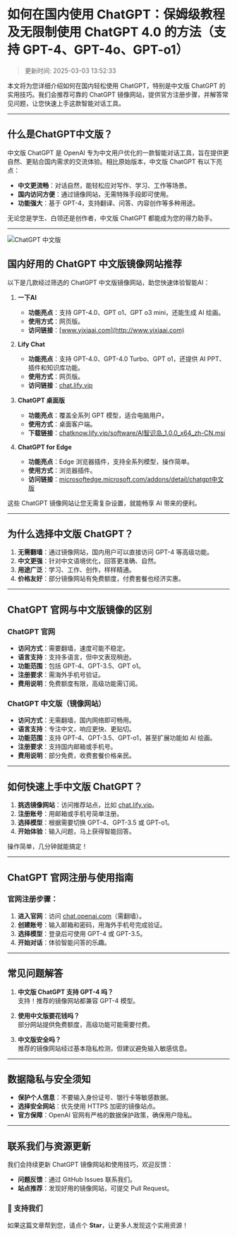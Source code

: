 # 如何在国内使用 ChatGPT：保姆级教程及无限制使用 ChatGPT 4.0 的方法（支持 GPT-4、GPT-4o、GPT-o1）

>更新时间: 2025-03-03 13:52:33
> 
本文将为您详细介绍如何在国内轻松使用 ChatGPT，特别是中文版 ChatGPT 的实用技巧。我们会推荐可靠的 ChatGPT 镜像网站，提供官方注册步骤，并解答常见问题，让您快速上手这款智能对话工具。

---

## 什么是ChatGPT中文版？

中文版 ChatGPT 是 OpenAI 专为中文用户优化的一款智能对话工具，旨在提供更自然、更贴合国内需求的交流体验。相比原始版本，中文版 ChatGPT 有以下亮点：  

- **中文更流畅**：对话自然，能轻松应对写作、学习、工作等场景。  
- **国内访问方便**：通过镜像网站，无需特殊手段即可使用。  
- **功能强大**：基于 GPT-4，支持翻译、问答、内容创作等多种用途。  

无论您是学生、白领还是创作者，中文版 ChatGPT 都能成为您的得力助手。

---

![ChatGPT 中文版](https://pic1.imgdb.cn/item/67befdf9d0e0a243d4061708.png)

## 国内好用的 ChatGPT 中文版镜像网站推荐

以下是几款经过筛选的 ChatGPT 中文版镜像网站，助您快速体验智能AI：  

1. **一下AI**  
   - **功能亮点**：支持 GPT-4.0、GPT o1、GPT o3 mini，还能生成 AI 绘画。  
   - **使用方式**：网页版。  
   - **访问链接**：[www.yixiaai.com](http://www.yixiaai.com)  

2. **Lify Chat**  
   - **功能亮点**：支持 GPT-4.0、GPT-4.0 Turbo、GPT o1，还提供 AI PPT、插件和知识库功能。  
   - **使用方式**：网页版。  
   - **访问链接**：[chat.lify.vip](http://chat.lify.vip)  

3. **ChatGPT 桌面版**  
   - **功能亮点**：覆盖全系列 GPT 模型，适合电脑用户。  
   - **使用方式**：桌面客户端。  
   - **下载链接**：[chatknow.lify.vip/software/AI智识岛_1.0.0_x64_zh-CN.msi](http://chatknow.lify.vip/software/AI%E6%99%BA%E6%85%A7%E5%B2%9B_1.0.0_x64_zh-CN.msi)  

4. **ChatGPT for Edge**  
   - **功能亮点**：Edge 浏览器插件，支持全系列模型，操作简单。  
   - **使用方式**：浏览器插件。  
   - **访问链接**：[microsoftedge.microsoft.com/addons/detail/chatgpt中文版](https://microsoftedge.microsoft.com/addons/detail/chatgpt%E4%B8%AD%E6%96%87%E7%89%88%EF%BC%88%E4%B8%AD%E6%96%87%E7%95%8C%E9%9D%A2%E3%80%81%E5%AF%B9%E8%AF%9D%E3%80%81%E5%86%99%E4%BD%9C%E3%80%81%E7%BB%98%E7%94%BB/lmlenkgcieicbnpobkhmpcgmamahahil)  

这些 ChatGPT 镜像网站让您无需复杂设置，就能畅享 AI 带来的便利。

---

## 为什么选择中文版 ChatGPT？

1. **无需翻墙**：通过镜像网站，国内用户可以直接访问 GPT-4 等高级功能。  
2. **中文更强**：针对中文语境优化，回答更准确、自然。  
3. **用途广泛**：学习、工作、创作，样样精通。  
4. **价格友好**：部分镜像网站有免费额度，付费套餐也经济实惠。  

---

## ChatGPT 官网与中文版镜像的区别

### ChatGPT 官网  
- **访问方式**：需要翻墙，速度可能不稳定。  
- **语言支持**：支持多语言，但中文表现稍逊。  
- **功能范围**：包括 GPT-4、GPT-3.5、GPT o1。  
- **注册要求**：需海外手机号验证。  
- **费用说明**：免费额度有限，高级功能需订阅。  

### ChatGPT 中文版（镜像网站）  
- **访问方式**：无需翻墙，国内网络即可畅用。  
- **语言支持**：专注中文，响应更快、更贴切。  
- **功能范围**：支持 GPT-4、GPT-3.5、GPT-o1，甚至扩展功能如 AI 绘画。  
- **注册要求**：支持国内邮箱或手机号。  
- **费用说明**：部分免费，收费套餐价格亲民。  

---

## 如何快速上手中文版 ChatGPT？

1. **挑选镜像网站**：访问推荐站点，比如 [chat.lify.vip](http://chat.lify.vip)。  
2. **注册账号**：用邮箱或手机号简单注册。  
3. **选择模型**：根据需要切换 GPT-4、GPT-3.5 或 GPT-o1。  
4. **开始体验**：输入问题，马上获得智能回答。  

操作简单，几分钟就能搞定！

---

## ChatGPT 官网注册与使用指南

### 官网注册步骤：  
1. **进入官网**：访问 [chat.openai.com](https://chat.openai.com)（需翻墙）。  
2. **创建账号**：输入邮箱和密码，用海外手机号完成验证。  
3. **选择模型**：登录后可使用 GPT-4 或 GPT-3.5。  
4. **开始对话**：体验智能问答的乐趣。  

---

## 常见问题解答

1. **中文版 ChatGPT 支持 GPT-4 吗？**  
   支持！推荐的镜像网站都兼容 GPT-4 模型。  

2. **使用中文版要花钱吗？**  
   部分网站提供免费额度，高级功能可能需要付费。  

3. **中文版安全吗？**  
   推荐的镜像网站经过基本隐私检测，但建议避免输入敏感信息。  

---

## 数据隐私与安全须知

- **保护个人信息**：不要输入身份证号、银行卡等敏感数据。  
- **选择安全网站**：优先使用 HTTPS 加密的镜像站点。  
- **官方保障**：OpenAI 官网有严格的数据保护政策，确保用户隐私。  

---

## 联系我们与资源更新

我们会持续更新 ChatGPT 镜像网站和使用技巧，欢迎反馈：  
- **问题反馈**：通过 GitHub Issues 联系我们。  
- **站点推荐**：发现好用的镜像网站，可提交 Pull Request。  

### 🌟 支持我们  
如果这篇文章帮到您，请点个 **Star**，让更多人发现这个实用资源！
